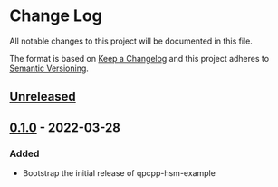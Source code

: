 # Change Log
All notable changes to this project will be documented in this file.

The format is based on [Keep a Changelog](http://keepachangelog.com/)
and this project adheres to [Semantic Versioning](http://semver.org/).

## [Unreleased]

## [0.1.0] - 2022-03-28

### Added
- Bootstrap the initial release of qpcpp-hsm-example

[Unreleased]: https://github.com/massivelivefun/qpcpp-hsm-example/compare/0.1.0...HEAD
[0.1.0]: https://github.com/massivelivefun/qpcpp-hsm-example/releases/tag/0.1.0

